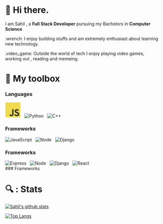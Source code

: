 # 👋 Hi there.

<p>I am Sahil , a <strong>Full Stack Developer</strong> pursuing my Bachelors in <strong>Computer Science</strong><br>
<p> :wrench: I enjoy building stuffs and am extremely enthusiast about learning new technology. </p>
<p> :video_game:  Outside the world of tech I enjoy playing video games, working out , reading and memeing. </p> 



# 🧰 My toolbox
### Languages
<section float="left">
 <img  src="https://raw.githubusercontent.com/devicons/devicon/1119b9f84c0290e0f0b38982099a2bd027a48bf1/icons/javascript/javascript-original.svg" alt="JavaScript" width="50" height="50" margin-right="10px"/> &nbsp; 
<img src="https://upload.wikimedia.org/wikipedia/commons/thumb/c/c3/Python-logo-notext.svg/165px-Python-logo-notext.svg.png?20220730085405" alt="Python" width="50" height="50"/> &nbsp;
<img src="https://upload.wikimedia.org/wikipedia/commons/thumb/1/18/ISO_C%2B%2B_Logo.svg/459px-ISO_C%2B%2B_Logo.svg.png?20170928190710" alt="C++" width="50" height="50"/>
</section>

### Frameworks
<section float="left">
 <img  src="https://raw.githubusercontent.com/sachuverma/sachuverma/master/icons/express.png" alt="JavaScript" width="70" height="70" /> &nbsp; 
 <img src="https://raw.githubusercontent.com/sachuverma/sachuverma/master/icons/node.png" alt="Node" width="70" height="70"/> &nbsp;
 <img src="https://raw.githubusercontent.com/sachuverma/sachuverma/master/icons/django.png" alt="Django" width="70" height="70"/> &nbsp;
</section>

### Frameworks
<section float="left">
 <img src="https://raw.githubusercontent.com/sachuverma/sachuverma/master/icons/express.png" alt="Express" width="70" height="70"/> &nbsp; 
<img src="https://raw.githubusercontent.com/sachuverma/sachuverma/master/icons/node.png" alt="Node" width="70" height="70"/> &nbsp;
<img src="https://raw.githubusercontent.com/sachuverma/sachuverma/master/icons/django.png" alt="Django" width="70" height="70"/> &nbsp;
<img src="https://raw.githubusercontent.com/sachuverma/sachuverma/master/icons/react.png" alt="React" width="70" height="70"/> 
</section>
### Frameworks
<!-- <section float="left">
 <img src="https://raw.githubusercontent.com/sachuverma/sachuverma/master/icons/mongo.png" alt="MongoDB" width="70" height="70"/> &nbsp;
 <img src="https://raw.githubusercontent.com/sachuverma/sachuverma/master/icons/psql.png" alt="PostgresSQL" width="70" height="70"/> &nbsp;
 <img src="https://raw.githubusercontent.com/sachuverma/sachuverma/master/icons/mysql.png" alt="MySQL" width="70" height="70"/> &nbsp;
</section> -->

# 🔍 : Stats


[![Sahil's github stats](https://github-readme-stats.vercel.app/api?username=sahilbaig&count_private=true&show_icons=true&theme=radical&hide_rank=false)](https://github.com/anuraghazra/github-readme-stats)

[![Top Langs](https://github-readme-stats.vercel.app/api/top-langs/?username=sahilbaig&hide=ruby)](https://github.com/sahilbaig/github-readme-stats)

<div class=>

<!--

